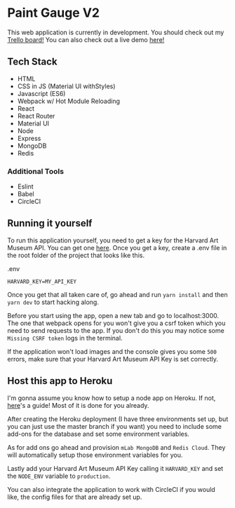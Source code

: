 # Paint Gauge V2

This web application is currently in development. You should check out my [Trello board!](https://trello.com/b/FbFPRK2J/paintgauge "Paint Gauge Trello Board") You can also check out a live demo [here!](https://paint-gauge-v2.herokuapp.com/ "Paint Gauge Live Demo")

## Tech Stack

- HTML
- CSS in JS (Material UI withStyles)
- Javascript (ES6)
- Webpack w/ Hot Module Reloading
- React
- React Router
- Material UI
- Node
- Express
- MongoDB
- Redis

### Additional Tools

- Eslint
- Babel
- CircleCI

## Running it yourself

To run this application yourself, you need to get a key for the Harvard Art Museum API. You can get one [here](https://www.harvardartmuseums.org/collections/api "API | Harvard Art Museums"). Once you get a key, create a .env file in the root folder of the project that looks like this.

.env
```
HARVARD_KEY=MY_API_KEY
```

Once you get that all taken care of, go ahead and run `yarn install` and then `yarn dev` to start hacking along. 


Before you start using the app, open a new tab and go to localhost:3000. The one that webpack opens for you won't give you a csrf token which you need to send requests to the app. If you don't do this you may notice some `Missing CSRF token` logs in the terminal.

If the application won't load images and the console gives you some `500` errors, make sure that your Harvard Art Museum API Key is set correctly. 

## Host this app to Heroku

I'm gonna assume you know how to setup a node app on Heroku. If not, [here](https://devcenter.heroku.com/articles/deploying-nodejs "Deploying Node.js Apps on Heroku")'s a guide! Most of it is done for you already.

After creating the Heroku deployment (I have three environments set up, but you can just use the master branch if you want) you need to include some add-ons for the database and set some environment variables.

As for add ons go ahead and provision `mLab MongoDB` and `Redis Cloud`. They will automatically setup those environment variables for you. 

Lastly add your Harvard Art Museum API Key  calling it `HARVARD_KEY` and set the `NODE_ENV` variable to `production`. 

You can also integrate the application to work with CircleCI if you would like, the config files for that are already set up. 
